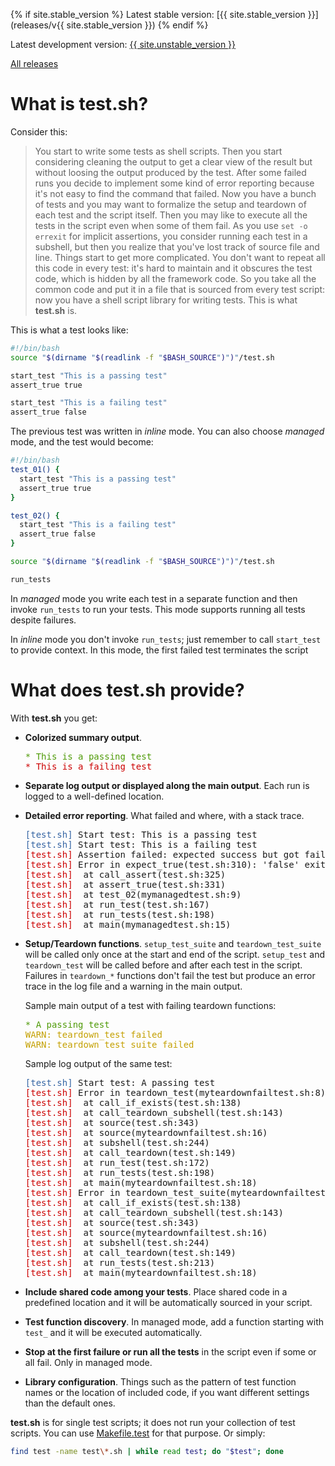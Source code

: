 {% if site.stable_version %}
Latest stable version: [{{ site.stable_version }}](releases/v{{ site.stable_version }})
{% endif %}

Latest development version: [{{ site.unstable_version }}](releases/latest/)

[All releases](releases/)

# What is **test.sh**?

Consider this:

>You start to write some tests as shell scripts. Then you start considering cleaning
the output to get a clear view of the result but without loosing the output produced
by the test. After some failed runs you decide to implement some kind of error reporting
because it's not easy to find the command that failed. Now you have a bunch of tests and
you may want to formalize the setup and teardown of each test and the script itself.
Then you may like to execute all the tests in the script even when some of them fail.
As you use `set -o errexit` for implicit assertions, you consider running each test in a
subshell, but then you realize that you've lost track of source file and line. Things start
to get more complicated. You don't want
to repeat all this code in every test: it's hard to maintain and it obscures the test code,
>which is hidden by all the framework code.
So you take all the common code and put it in a file that is sourced from every test script:
now you have a shell script library for writing tests. This is what **test.sh** is.

This is what a test looks like:

```bash
#!/bin/bash
source "$(dirname "$(readlink -f "$BASH_SOURCE")")"/test.sh

start_test "This is a passing test"
assert_true true

start_test "This is a failing test"
assert_true false
```

The previous test was written in *inline* mode. You can also choose *managed* mode, and the test would become:

```bash
#!/bin/bash
test_01() {
  start_test "This is a passing test"
  assert_true true
}

test_02() {
  start_test "This is a failing test"
  assert_true false
}

source "$(dirname "$(readlink -f "$BASH_SOURCE")")"/test.sh

run_tests
```

In _managed_ mode you write each test in a separate function and then invoke `run_tests` to run your tests. This mode
supports running all tests despite failures.

In _inline_ mode you don't invoke `run_tests`; just remember to call `start_test` to provide context. In this mode,
the first failed test terminates the script

# What does **test.sh** provide?

With **test.sh** you get:

* **Colorized summary output**.

  <pre><font color="#4E9A06">* This is a passing test</font>
  <font color="#CC0000">* This is a failing test</font>
  </pre>

* **Separate log output or displayed along the main output**. Each run is logged to a well-defined
location.

* **Detailed error reporting**. What failed and where, with a stack trace.

  <pre><font color="#3465A4">[test.sh]</font> Start test: This is a passing test
  <font color="#3465A4">[test.sh]</font> Start test: This is a failing test
  <font color="#CC0000">[test.sh]</font> Assertion failed: expected success but got failure in: &apos;false&apos;
  <font color="#CC0000">[test.sh]</font> Error in expect_true(test.sh:310): &apos;false&apos; exited with status 1
  <font color="#CC0000">[test.sh]</font>  at call_assert(test.sh:325)
  <font color="#CC0000">[test.sh]</font>  at assert_true(test.sh:331)
  <font color="#CC0000">[test.sh]</font>  at test_02(mymanagedtest.sh:9)
  <font color="#CC0000">[test.sh]</font>  at run_test(test.sh:167)
  <font color="#CC0000">[test.sh]</font>  at run_tests(test.sh:198)
  <font color="#CC0000">[test.sh]</font>  at main(mymanagedtest.sh:15)
  </pre>

* **Setup/Teardown functions**. `setup_test_suite` and `teardown_test_suite` will be called
only once at the start and end of the script. `setup_test` and `teardown_test` will be called
before and after each test in the script. Failures in `teardown_*` functions don't fail the test
but produce an error trace in the log file and a warning in the main output.

  Sample main output of a test with failing teardown functions:

  <pre><font color="#4E9A06">* A passing test</font>
  <font color="#C4A000">WARN: teardown_test failed</font>
  <font color="#C4A000">WARN: teardown_test_suite failed</font>
  </pre>

  Sample log output of the same test:

  <pre><font color="#3465A4">[test.sh]</font> Start test: A passing test
  <font color="#CC0000">[test.sh]</font> Error in teardown_test(myteardownfailtest.sh:8): &apos;false&apos; exited with status 1
  <font color="#CC0000">[test.sh]</font>  at call_if_exists(test.sh:138)
  <font color="#CC0000">[test.sh]</font>  at call_teardown_subshell(test.sh:143)
  <font color="#CC0000">[test.sh]</font>  at source(test.sh:343)
  <font color="#CC0000">[test.sh]</font>  at source(myteardownfailtest.sh:16)
  <font color="#CC0000">[test.sh]</font>  at subshell(test.sh:244)
  <font color="#CC0000">[test.sh]</font>  at call_teardown(test.sh:149)
  <font color="#CC0000">[test.sh]</font>  at run_test(test.sh:172)
  <font color="#CC0000">[test.sh]</font>  at run_tests(test.sh:198)
  <font color="#CC0000">[test.sh]</font>  at main(myteardownfailtest.sh:18)
  <font color="#CC0000">[test.sh]</font> Error in teardown_test_suite(myteardownfailtest.sh:12): &apos;false&apos; exited with status 1
  <font color="#CC0000">[test.sh]</font>  at call_if_exists(test.sh:138)
  <font color="#CC0000">[test.sh]</font>  at call_teardown_subshell(test.sh:143)
  <font color="#CC0000">[test.sh]</font>  at source(test.sh:343)
  <font color="#CC0000">[test.sh]</font>  at source(myteardownfailtest.sh:16)
  <font color="#CC0000">[test.sh]</font>  at subshell(test.sh:244)
  <font color="#CC0000">[test.sh]</font>  at call_teardown(test.sh:149)
  <font color="#CC0000">[test.sh]</font>  at run_tests(test.sh:213)
  <font color="#CC0000">[test.sh]</font>  at main(myteardownfailtest.sh:18)
  </pre>

* **Include shared code among your tests**. Place shared code in a predefined location and it will be automatically
sourced in your script.
* **Test function discovery**. In managed mode, add a function starting with `test_` and it will be executed
automatically.
* **Stop at the first failure or run all the tests** in the script even if some or all fail. Only in managed mode.
* **Library configuration**. Things such as the pattern of test function names or the location
of included code, if you want different settings than the default ones.

**test.sh** is for single test scripts; it does not run your collection of test scripts. You can use
[Makefile.test](https://github.com/box/Makefile.test) for
that purpose. Or simply:

```bash
find test -name test\*.sh | while read test; do "$test"; done
```
